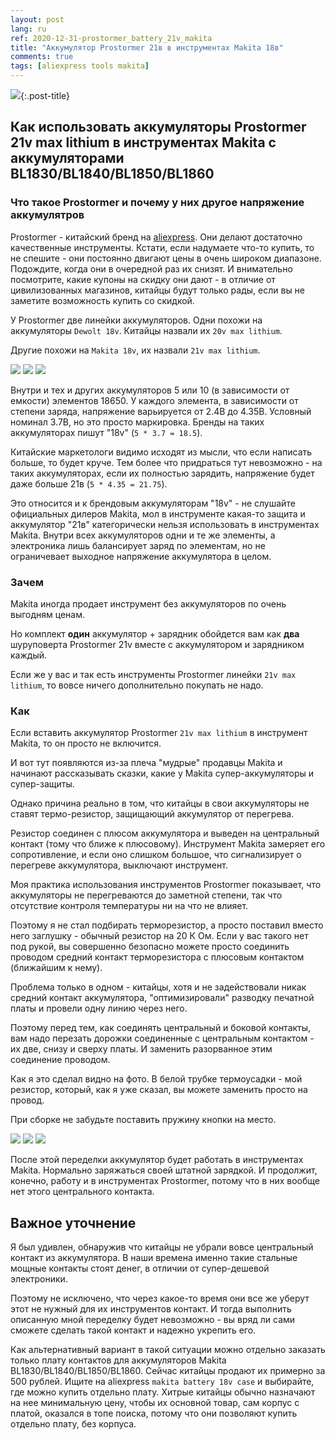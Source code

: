 ```yaml
---
layout: post
lang: ru
ref: 2020-12-31-prostormer_battery_21v_makita
title: "Аккумулятор Prostormer 21в в инструментах Makita 18в"
comments: true
tags: [aliexpress tools makita]
---
```


![](/images/prostormer_battery_21v_diag.jpg){:.post-title}

## Как использовать аккумуляторы Prostormer 21v max lithium в инструментах Makita с аккумуляторами BL1830/BL1840/BL1850/BL1860

### Что такое Prostormer и почему у них другое напряжение аккумулятров

Prostormer - китайский бренд на [aliexpress](https://prostormer.aliexpress.ru/store/1980617).
Они делают достаточно качественные инструменты.
Кстати, если надумаете что-то купить, то не спешите - они постоянно двигают цены в очень широком 
диапазоне. Подождите, когда они в очередной раз их снизят. И внимательно посмотрите, какие
купоны на скидку они дают - в отличие от цивилизованных магазинов, китайцы будут только рады,
если вы не заметите возможность купить со скидкой.

У Prostormer две линейки аккумуляторов. Одни похожи на аккумуляторы `Dewolt 18v`. 
Китайцы назвали их `20v max lithium`. 

Другие похожи на `Makita 18v`, их назвали `21v max lithium`.

![](/images/prostormer_battery_21v_top.jpg)
![](/images/prostormer_battery_21v_side.jpg)
![](/images/prostormer_battery_21v_back.jpg)

Внутри и тех и других аккумуляторов 5 или 10 (в зависимости от емкости) элементов 18650.
У каждого элемента, в зависимости от степени заряда, напряжение варьируется от 2.4В до 4.35В. 
Условный номинал 3.7В, но это просто маркировка. Бренды на таких аккумуляторах 
пишут "18v" (`5 * 3.7 = 18.5`). 

Китайские маркетологи видимо исходят из мысли, что если написать больше, то будет 
круче. Тем более что придраться тут невозможно - на таких аккумуляторах, если их полностью 
зарядить, напряжение будет даже больше 21в (`5 * 4.35 = 21.75`).

Это относится и к брендовым аккумуляторам "18v" - не слушайте официальных дилеров Makita,
мол в инструменте какая-то защита и аккумулятор "21в" категорически нельзя использовать
в инструментах Makita.
Внутри всех аккумуляторов одни и те же элементы, а электроника лишь балансирует заряд
по элементам, но не ограничевает выходное напряжение аккумулятора в целом.

### Зачем

Makita иногда продает инструмент без аккумуляторов по очень выгодням ценам.

Но комплект **один** аккумулятор + зарядник обойдется вам как **два** шуруповерта Prostormer 
21v вместе с аккумулятором и зарядником каждый.

Если же у вас и так есть инструменты Prostormer линейки `21v max lithium`, то вовсе ничего 
дополнительно покупать не надо.

### Как

Если вставить аккумулятор Prostormer `21v max lithium` в инструмент Makita, то он просто не 
включится.

И вот тут появляются из-за плеча "мудрые" продавцы Makita и начинают рассказывать сказки,
какие у Makita супер-аккумуляторы и супер-защиты.

Однако причина реально в том, что китайцы в свои аккумуляторы не ставят термо-резистор,
защищающий аккумулятор от перегрева. 

Резистор соединен с плюсом аккумулятора и выведен на центральный контакт (тому что ближе к 
плюсовому).
Инструмент Makita замеряет его сопротивление, и если оно слишком большое, что сигнализирует о 
перегреве аккумулятора, выключают инструмент.

Моя практика использования инструментов Prostormer показывает, что аккумуляторы не перегреваются
до заметной степени, так что отсутствие контроля температуры ни на что не влияет.

Поэтому я не стал подбирать терморезистор, а просто поставил вместо него заглушку - обычный резистор
на 20 К Ом. Если у вас такого нет под рукой, вы совершенно безопасно можете просто соединить
проводом средний контакт терморезистора с плюсовым контактом (ближайшим к нему).

Проблема только в одном - китайцы, хотя и не задействовали никак средний контакт аккумулятора,
"оптимизировали" разводку печатной платы и провели одну линию через него.

Поэтому перед тем, как соединять центральный и боковой контакты, вам надо перезать дорожки
соединенные с центральным контактом - их две, снизу и сверху платы.
И заменить разорванное этим соединение проводом.

Как я это сделал видно на фото. В белой трубке термоусадки - мой резистор, который, как я уже
сказал, вы можете заменить просто на провод.

При сборке не забудьте поставить пружину кнопки на место.

![](/images/prostormer_battery_21v_board_top.jpg)
![](/images/prostormer_battery_21v_board_back.jpg)
![](/images/prostormer_battery_21v_board_diag.jpg)

После этой переделки аккумулятор будет работать в инструментах Makita. Нормально заряжаться
своей штатной зарядкой. И продолжит, конечно, работу и в инструментах Prostormer, потому что в 
них вообще нет этого центрального контакта.

## Важное уточнение

Я был удивлен, обнаружив что китайцы не убрали вовсе центральный контакт из аккумулятора.
В наши времена именно такие стальные мощные контакты стоят денег, в отличии от супер-дешевой 
электроники.

Поэтому не исключено, что через какое-то время они все же уберут этот не нужный для их
инструментов контакт. И тогда выполнить описанную мной переделку будет невозможно - вы вряд ли 
сами сможете сделать такой контакт и надежно укрепить его.

Как альтернативный вариант в такой ситуации можно отдельно заказать только плату контактов для
аккумуляторов Makita BL1830/BL1840/BL1850/BL1860. Сейчас китайцы продают их примерно за 500 
рублей. Ищите на aliexpress `makita battery 18v case` и выбирайте, где можно купить отдельно плату.
Хитрые китайцы обычно назначают на нее минимальную цену, чтобы их основной товар, сам корпус
с платой, оказался в топе поиска, потому что они позволяют купить отдельно плату, без корпуса.